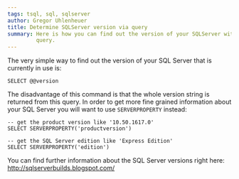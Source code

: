```yaml
---
tags: tsql, sql, sqlserver
author: Gregor Uhlenheuer
title: Determine SQLServer version via query
summary: Here is how you can find out the version of your SQLServer with a
         query.
---
```

The very simple way to find out the version of your SQL Server that is
currently in use is:

~~~ {.sql}
SELECT @@version
~~~

The disadvantage of this command is that the whole version string is returned
from this query. In order to get more fine grained information about your SQL
Server you will want to use ``SERVERPROPERTY`` instead:

~~~ {.sql}
-- get the product version like '10.50.1617.0'
SELECT SERVERPROPERTY('productversion')

-- get the SQL Server edition like 'Express Edition'
SELECT SERVERPROPERTY('edition')
~~~

You can find further information about the SQL Server versions right here:
<http://sqlserverbuilds.blogspot.com/>
